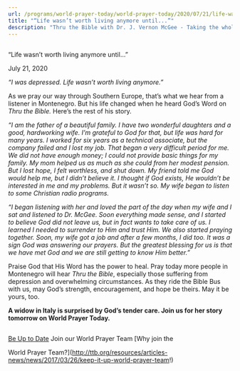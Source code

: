 ```yaml
---
url: /programs/world-prayer-today/world-prayer-today/2020/07/21/life-wasn-t-worth-living-anymore-until
title: "“Life wasn’t worth living anymore until...”"
description: "Thru the Bible with Dr. J. Vernon McGee - Taking the whole Word to the whole world"
---
```







## 
 “Life wasn’t worth living anymore until...”


July 21, 2020




*“I was depressed. Life wasn’t worth living anymore.”*

As we pray our way through Southern Europe, that’s what we hear from a listener in Montenegro. But his life changed when he heard God’s Word on *Thru the Bible.* Here’s the rest of his story.

*“I am the father of a beautiful family. I have two wonderful daughters and a good, hardworking wife. I’m grateful to God for that, but life was hard for many years. I worked for six years as a technical associate, but the company failed and I lost my job. That began a very difficult period for me. We did not have enough money; I could not provide basic things for my family. My mom helped us as much as she could from her modest pension. But I lost hope, I felt worthless, and shut down. My friend told me God would help me, but I didn’t believe it. I thought if God exists, He wouldn’t be interested in me and my problems. But it wasn’t so. My wife began to listen to some Christian radio programs.* 

*“I began listening with her and loved the part of the day when my wife and I sat and listened to Dr. McGee. Soon everything made sense, and I started to believe God did not leave us, but in fact wants to take care of us. I learned I needed to surrender to Him and trust Him. We also started praying together. Soon, my wife got a job and after a few months, I did too. It was a sign God was answering our prayers. But the greatest blessing for us is that we have met God and we are still getting to know Him better.”*

Praise God that His Word has the power to heal. Pray today more people in Montenegro will hear *Thru the Bible*, especially those suffering from depression and overwhelming circumstances. As they ride the Bible Bus with us, may God’s strength, encouragement, and hope be theirs. May it be yours, too.

**A widow in Italy is surprised by God’s tender care. Join us for her story tomorrow on World Prayer Today.**







## 




[Be Up to Date](http://feeds.feedburner.com/WorldPrayerToday "World Prayer Today RSS Feed")
Join our World Prayer Team
[Why join the  

World Prayer Team?](http://ttb.org/resources/articles-news/news/2017/03/26/keep-it-up-world-prayer-team!)




